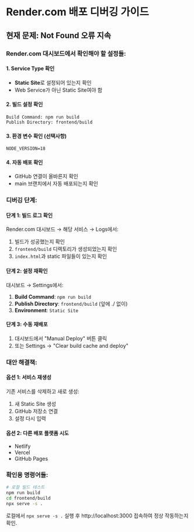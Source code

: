 # Render.com 배포 디버깅 가이드

## 현재 문제: Not Found 오류 지속

### Render.com 대시보드에서 확인해야 할 설정들:

#### 1. Service Type 확인
- **Static Site**로 설정되어 있는지 확인
- Web Service가 아닌 Static Site여야 함

#### 2. 빌드 설정 확인
```
Build Command: npm run build
Publish Directory: frontend/build
```

#### 3. 환경 변수 확인 (선택사항)
```
NODE_VERSION=18
```

#### 4. 자동 배포 확인
- GitHub 연결이 올바른지 확인
- main 브랜치에서 자동 배포되는지 확인

### 디버깅 단계:

#### 단계 1: 빌드 로그 확인
Render.com 대시보드 → 해당 서비스 → Logs에서:
1. 빌드가 성공했는지 확인
2. `frontend/build` 디렉토리가 생성되었는지 확인
3. `index.html`과 static 파일들이 있는지 확인

#### 단계 2: 설정 재확인
대시보드 → Settings에서:
1. **Build Command**: `npm run build`
2. **Publish Directory**: `frontend/build` (앞에 ./ 없이)
3. **Environment**: `Static Site`

#### 단계 3: 수동 재배포
1. 대시보드에서 "Manual Deploy" 버튼 클릭
2. 또는 Settings → "Clear build cache and deploy"

### 대안 해결책:

#### 옵션 1: 서비스 재생성
기존 서비스를 삭제하고 새로 생성:
1. 새 Static Site 생성
2. GitHub 저장소 연결
3. 설정 다시 입력

#### 옵션 2: 다른 배포 플랫폼 시도
- Netlify
- Vercel  
- GitHub Pages

### 확인용 명령어들:
```bash
# 로컬 빌드 테스트
npm run build
cd frontend/build
npx serve -s .
```

로컬에서 `npx serve -s .` 실행 후 http://localhost:3000 접속하여 정상 작동하는지 확인.